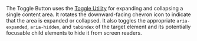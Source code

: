 The Toggle Button uses the [Toggle Utility](/toggle) for expanding and collapsing a single content area. It rotates the downward-facing chevron icon to indicate that the area is expanded or collapsed. It also toggles the appropriate `aria-expanded`, `aria-hidden`, and `tabindex` of the target element and its potentially focusable child elements to hide it from screen readers.
